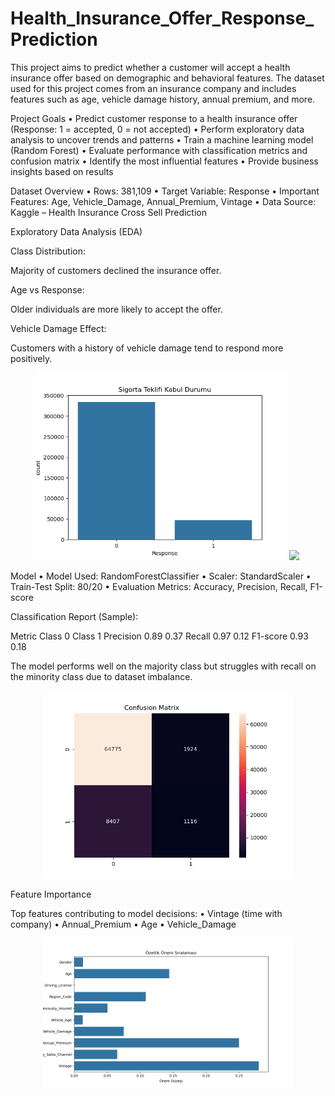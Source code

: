 # Health_Insurance_Offer_Response_Prediction

This project aims to predict whether a customer will accept a health insurance offer based on demographic and behavioral features. The dataset used for this project comes from an insurance company and includes features such as age, vehicle damage history, annual premium, and more.

Project Goals
	•	Predict customer response to a health insurance offer (Response: 1 = accepted, 0 = not accepted)
	•	Perform exploratory data analysis to uncover trends and patterns
	•	Train a machine learning model (Random Forest)
	•	Evaluate performance with classification metrics and confusion matrix
	•	Identify the most influential features
	•	Provide business insights based on results

 Dataset Overview
	•	Rows: 381,109
	•	Target Variable: Response
	•	Important Features: Age, Vehicle_Damage, Annual_Premium, Vintage
	•	Data Source: Kaggle – Health Insurance Cross Sell Prediction

Exploratory Data Analysis (EDA)

Class Distribution:

Majority of customers declined the insurance offer.

Age vs Response:

Older individuals are more likely to accept the offer.

Vehicle Damage Effect:

Customers with a history of vehicle damage tend to respond more positively.

<p align="center">
  <img src="Health Insurance/visuals/class_distribution.png" width="400"/>  
  <img src="Health Insurance/visuals/age_boxplot.png" width="400"/>
</p>

Model
	•	Model Used: RandomForestClassifier
	•	Scaler: StandardScaler
	•	Train-Test Split: 80/20
	•	Evaluation Metrics: Accuracy, Precision, Recall, F1-score

Classification Report (Sample):

Metric	Class 0	Class 1
Precision	0.89	0.37
Recall	0.97	0.12
F1-score	0.93	0.18

The model performs well on the majority class but struggles with recall on the minority class due to dataset imbalance.

<p align="center">
  <img src="Health Insurance/visuals/confusion_matrix.png" width="400"/>
</p>

Feature Importance

Top features contributing to model decisions:
	•	Vintage (time with company)
	•	Annual_Premium
	•	Age
	•	Vehicle_Damage

<p align="center">
  <img src="Health Insurance/visuals/feature_importance.png" width="400"/>
</p>
